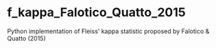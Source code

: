 # f_kappa_Falotico_Quatto_2015
Python implementation of Fleiss' kappa statistic proposed by Falotico &amp; Quatto (2015)
